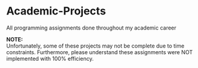 # Academic-Projects
All programming assignments done throughout my academic career

**NOTE:**  
Unfortunately, some of these projects may not be complete due to time constraints. Furthermore, please understand these assignments were NOT implemented with 100% efficiency.
